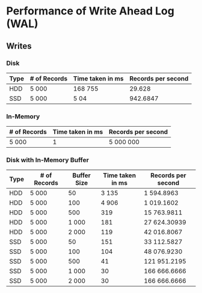 # Performance of Write Ahead Log (WAL)

## Writes

### Disk

| Type | # of Records | Time taken in ms | Records per second |
| ---- | ------------ | ---------------- | ------------------ |
| HDD  | 5 000        | 168 755          | 29.628             |
| SSD  | 5 000        | 5 04             | 942.6847           |


### In-Memory

| # of Records | Time taken in ms | Records per second |
| ------------ | ---------------- | ------------------ |
| 5 000        | 1                | 5 000 000          |

### Disk with In-Memory Buffer

| Type | # of Records | Buffer Size | Time taken in ms | Records per second |
| ---- | ------------ | ----------- | ---------------- | ------------------ |
| HDD  | 5 000        | 50          | 3 135            | 1 594.8963         |
| HDD  | 5 000        | 100         | 4 906            | 1 019.1602         |
| HDD  | 5 000        | 500         | 319              | 15 763.9811        |
| HDD  | 5 000        | 1 000       | 181              | 27 624.30939       |
| HDD  | 5 000        | 2 000       | 119              | 42 016.8067        |
| SSD  | 5 000        | 50          | 151              | 33 112.5827        |
| SSD  | 5 000        | 100         | 104              | 48 076.9230        |
| SSD  | 5 000        | 500         | 41               | 121 951.2195       |
| SSD  | 5 000        | 1 000       | 30               | 166 666.6666       |
| SSD  | 5 000        | 2 000       | 30               | 166 666.6666       |
